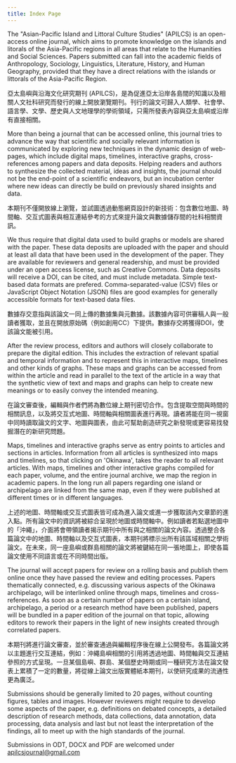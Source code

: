```yaml
---
title: Index Page
---
```


The "Asian-Pacific Island and Littoral Culture Studies" (APILCS) is an open-access online journal, which aims to promote knowledge on the islands and litorals of the Asia-Pacific regions in all areas that relate to the Humanities and Social Sciences. Papers submitted can fall into the academic fields of Anthropology, Sociology, Linguistics, Literature, History, and Human Geography, provided that they have a direct relations with the islands or littorals of the Asia-Pacific Region.

亞太島嶼與沿海文化研究期刊 (APILCS)，是為促進亞太沿岸各島間的知識以及相關人文社科研究而發行的線上開放瀏覽期刊。刊行的論文可歸入人類學、社會學、語言學、文學、歷史與人文地理學的學術領域，只需所發表內容與亞太島嶼或沿岸有直接相關。

More than being a journal that can be accessed online, this journal tries to advance the way that scientific and socially relevant information is communicated by exploring new techniques in the dynamic design of web-pages, which include digital maps, timelines, interactive graphs, cross-references among papers and data deposits. Helping readers and authors to synthesize the collected material, ideas and insights, the journal should not be the end-point of a scientific endeavors, but an incubation center where new ideas can directly be build on previously shared insights and data.

本期刊不僅開放線上瀏覽，並試圖透過動態網頁設計的新技術：包含數位地圖、時間軸、交互式圖表與相互連結參考的方式來提升論文與數據儲存間的社科相關資訊。

We thus require that digital data used to build graphs or models are shared with the paper.
These data deposits are uploaded with the paper and should at least all data that have been used in the development of the paper. They are available for reviewers and general readership, and must be provided under an open access license, such as Creative Commons. Data deposits will receive a DOI, can be cited, and must include metadata. Simple text-based data formats are prefered. Comma-separated-value (CSV) files or JavaScript Object Notation (JSON) files are good examples for generally accessible formats for text-based data files.

數據存交意指與該論文一同上傳的數據集與元數據。該數據內容可供審稿人與一般讀者獲取，並且在開放原始碼（例如創用CC）下提供。數據存交將獲得DOI，使該論文能被引用。

After the review process, editors and authors will closely collaborate to prepare the digital edition. This includes the extraction of relevant spatial and temporal information and to represent this in interactive maps, timelines and other kinds of graphs. These maps and graphs can be accessed from within the article and read in parallel to the text of the article in a way that the synthetic view of text and maps and graphs can help to create new meanings or to easily convey the intended meaning.

在論文審查後，編輯與作者們將為數位線上期刊密切合作。包含提取空間與時間的相關訊息，以及將交互式地圖、時間軸與相關圖表進行再現。讀者將能在同一視窗中同時讀取論文的文字、地圖與圖表，由此可幫助創造研究之新發現或更容易找發掘潛在的新研究問題。

Maps, timelines and interactive graphs serve as entry points to articles and sections in articles. Information from all articles is synthesized into maps and timelines, so that clicking on 'Okinawa', takes the reader to all relevant articles. With maps, timelines and other interactive graphs compiled for each paper, volume, and the entire journal archive, we map the region in academic papers. In the long run all papers regarding one island or archipelago are linked from the same map, even if they were published at different times or in different languages.

上述的地圖、時間軸或交互式圖表皆可成為進入論文或進一步獲取該內文章節的進入點。所有論文中的資訊將被綜合呈現於地圖或時間軸中。例如讀者若點選地圖中的「沖繩」，介面將會帶領讀者揭示期刊中所有與之相關的論文內容。透過整合各篇論文中的地圖、時間軸以及交互式圖表，本期刊將標示出所有該區域相關之學術論文。在未來，同一座島嶼或群島相關的論文將被鍵結在同一張地圖上，即使各篇論文使用不同語言或在不同時間出版。

The journal will accept papers for review on a rolling basis and publish them online once they have passed the review and editing processes. Papers thematically connected, e.g. discussing various aspects of the Okinawa archipelago, will be interlinked online through maps, timelines and cross-references. As soon as a certain number of papers on a certain island, archipelago, a period or a research method have been published, papers will be bundled in a paper edition of the journal on that topic, allowing editors to rework their papers in the light of new insights created through correlated papers.

本期刊將進行論文審查，並於審查通過與編輯程序後在線上公開發布。各篇論文將以主題進行交互連結，例如：沖繩島嶼相關的引用將透過地圖、時間軸與交互連結參照的方式呈現。一旦某個島嶼、群島、某個歷史時期或同一種研究方法在論文發表上累積了一定的數量，將從線上論文出版實體紙本期刊，以使研究成果的流通性更為廣泛。

Submissions should be generally limited to 20 pages, without counting figures, tables and images. However reviewers might require to develop some aspects of the paper, e.g. definitions on debated concepts, a detailed description of research methods, data collections, data annotation, data processing, data analysis and last but not least the interpretation of the findings, all to meet up with the high standards of the journal.

Submissions in ODT, DOCX and PDF are welcomed under apilcsjournal@gmail.com
